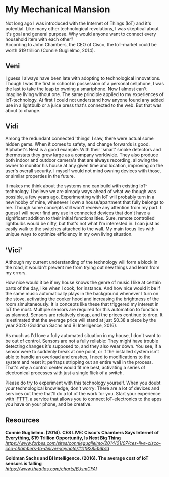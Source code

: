 # My Mechanical Mansion

Not long ago I was introduced with the Internet of Things (IoT) and it's potential. Like many other technological revolutions, I was skeptical about it's goal and general purpose. Why would anyone want to connect every household item with each other?  
According to John Chambers, the CEO of Cisco, the IoT-market could be worth $19 trillion (Connie Guglielmo, 2014).

## Veni
I guess I always have been late with adopting to technological innovations. Though I was the first in school in possession of a personal cellphone, I was the last to take the leap to owning a smartphone. Now I almost can't imagine living without one.
The same principle applied to my experiences of IoT-technology. At first I could not understand how anyone found any added use in a lightbulb or a juice press that's connected to the web. But that was about to change.

## Vidi
Among the redundant connected 'things' I saw, there were actual some hidden gems. When it comes to safety, and change forwards is good. Alphabet's Nest is a good example. With their 'smart' smoke detectors and thermostats they grew large as a company worldwide. They also produce both indoor and outdoor camera's that are always recording, allowing the owner to monitor his house at any given time and location, improving on the user's overall security.
I myself would not mind owning devices with those, or similar properties in the future.

It makes me think about the systems one can build with existing IoT-technology. I believe we are already ways ahead of what we though was possible, a few years ago. Experimenting with IoT will probably turn in a new hobby of mine, whenever I own a house/apartment that fully belongs to me. Though some concepts still won't receive any attention from my part. I guess I will never find any use in connected devices that don't have a significant addition to their initial functionalities. Sure, remote controlled lightbulbs would be nifty, but that's not what I'm interested in. I can just as easily walk to the switches attached to the wall. My main focus lies with unique ways to optimize efficiency in my own living situation.

## 'Vici'
Although my current understanding of the technology will form a block in the road, it wouldn't prevent me from trying out new things and learn from my errors.

How nice would it be if my house knows the genre of music I like at certain parts of the day, like when I cook, for instance. And how nice would it be if the same music automatically plays in the background whenever I turn on the stove, activating the cooker hood and increasing the brightness of the room simultaneously.
It is concepts like these that triggered my interest in IoT the most. Multiple sensors are required for this automation to function as planned. Sensors are relatively cheap, and the prices continue to drop. It is estimated that the average price will stand at just $0.38 a piece by the year 2020 (Goldman Sachs and BI Intelligence, 2016).

As much as I'd love a fully automated situation in my house, I don't want to be out of control. Sensors are not a fully reliable: They might have trouble detecting changes it's supposed to, and they also wear down. You see, if a sensor were to suddenly break at one point, or if the installed system isn't able to handle an overload and crashes, I need to modifications to the system and reset it; perhaps stripping out an entire wall in the process.  
That's why a control center would fit me best, activating a series of electronical processes with just a single flick of a switch.

Please do try to experiment with this technology yourself. When you doubt your technological knowledge, don't worry: There are a lot of devices and services out there that'll do a lot of the work for you. Start your experience with [IFTTT](https://ifttt.com/), a service that allows you to connect IoT-electronics to the apps you have on your phone, and be creative.

## Resources

**Connie Guglielmo. (2014). CES LIVE: Cisco's Chambers Says Internet of Everything, $19 Trillion Opportunity, Is Next Big Thing**  
*https://www.forbes.com/sites/connieguglielmo/2014/01/07/ces-live-cisco-ceo-chambers-to-deliver-keynote/#11f9285b6b1d*

**Goldman Sachs and BI Intelligence. (2016). The average cost of IoT sensors is falling**  
*https://www.theatlas.com/charts/BJsmCFAl*
